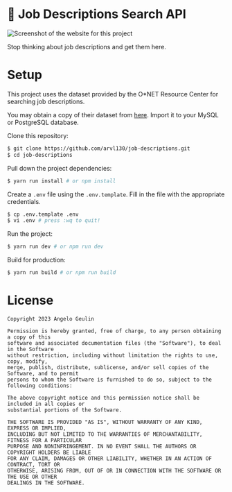 # 🔎 Job Descriptions Search API

![Screenshot of the website for this project](https://i.imgur.com/nnMwiGY.png)

Stop thinking about job descriptions and get them here.

# Setup

This project uses the dataset provided by the O\*NET Resource Center for searching job descriptions.

You may obtain a copy of their dataset from [here](https://www.onetcenter.org/database.html). Import
it to your MySQL or PostgreSQL database.

Clone this repository:

```sh
$ git clone https://github.com/arvl130/job-descriptions.git
$ cd job-descriptions
```

Pull down the project dependencies:

```sh
$ yarn run install # or npm install
```

Create a `.env` file using the `.env.template`. Fill in the file with the appropriate credentials.

```sh
$ cp .env.template .env
$ vi .env # press :wq to quit!
```

Run the project:

```sh
$ yarn run dev # or npm run dev
```

Build for production:

```sh
$ yarn run build # or npm run build
```

# License

```
Copyright 2023 Angelo Geulin

Permission is hereby granted, free of charge, to any person obtaining a copy of this
software and associated documentation files (the "Software"), to deal in the Software
without restriction, including without limitation the rights to use, copy, modify,
merge, publish, distribute, sublicense, and/or sell copies of the Software, and to permit
persons to whom the Software is furnished to do so, subject to the following conditions:

The above copyright notice and this permission notice shall be included in all copies or
substantial portions of the Software.

THE SOFTWARE IS PROVIDED "AS IS", WITHOUT WARRANTY OF ANY KIND, EXPRESS OR IMPLIED,
INCLUDING BUT NOT LIMITED TO THE WARRANTIES OF MERCHANTABILITY, FITNESS FOR A PARTICULAR
PURPOSE AND NONINFRINGEMENT. IN NO EVENT SHALL THE AUTHORS OR COPYRIGHT HOLDERS BE LIABLE
FOR ANY CLAIM, DAMAGES OR OTHER LIABILITY, WHETHER IN AN ACTION OF CONTRACT, TORT OR
OTHERWISE, ARISING FROM, OUT OF OR IN CONNECTION WITH THE SOFTWARE OR THE USE OR OTHER
DEALINGS IN THE SOFTWARE.
```
